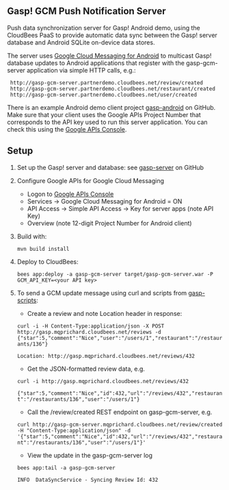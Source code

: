 Gasp! GCM Push Notification Server
----------------------------------

Push data synchronization server for Gasp! Android demo, using the CloudBees PaaS to provide automatic data sync between the Gasp! server database and Android SQLite on-device data stores.

The server uses [Google Cloud Messaging for Android](http://developer.android.com/google/gcm/index.html) to multicast Gasp! database updates to Android applications that register with the gasp-gcm-server application via simple HTTP calls, e.g.:

     http://gasp-gcm-server.partnerdemo.cloudbees.net/review/created
     http://gasp-gcm-server.partnerdemo.cloudbees.net/restaurant/created
     http://gasp-gcm-server.partnerdemo.cloudbees.net/user/created


There is an example Android demo client project [gasp-android](https://github.com/mqprichard/gasp-android) on GitHub. Make sure that your client uses the Google APIs Project Number that corresponds to the API key used to run this server application.  You can check this using the [Google APIs Console](https://cloud.google.com/console).

Setup
-----

1. Set up the Gasp! server and database: see [gasp-server](https://github.com/cloudbees/gasp-server) on GitHub

2. Configure Google APIs for Google Cloud Messaging
   - Logon to [Google APIs Console](https://code.google.com/apis/console)
   - Services -> Google Cloud Messaging for Android = ON
   - API Access -> Simple API Access -> Key for server apps (note API Key)
   - Overview (note 12-digit Project Number for Android client)


3. Build with:

   `mvn build install`

4. Deploy to CloudBees:

   `bees app:deploy -a gasp-gcm-server target/gasp-gcm-server.war -P GCM_API_KEY=<your API key>`

5. To send a GCM update message using curl and scripts from [gasp-scripts](https://github.com/mqprichard/gasp-scripts):
   - Create a review and note Location header in response:

   `curl -i -H Content-Type:application/json -X POST http://gasp.mqprichard.cloudbees.net/reviews -d {"star":5,"comment":"Nice","user":"/users/1","restaurant":"/restaurants/136"} `

   `Location: http://gasp.mqprichard.cloudbees.net/reviews/432`

   - Get the JSON-formatted review data, e.g.

   `curl -i http://gasp.mqprichard.cloudbees.net/reviews/432`

   `{"star":5,"comment":"Nice","id":432,"url":"/reviews/432","restaurant":"/restaurants/136","user":"/users/1"}`

   - Call the /review/created REST endpoint on gasp-gcm-server, e.g.

   `curl http://gasp-gcm-server.mqprichard.cloudbees.net/review/created -H "Content-Type:application/json" -d '{"star":5,"comment":"Nice","id":432,"url":"/reviews/432","restaurant":"/restaurants/136","user":"/users/1"}'`

   - View the update in the gasp-gcm-server log

   `bees app:tail -a gasp-gcm-server`

   `INFO  DataSyncService - Syncing Review Id: 432`
